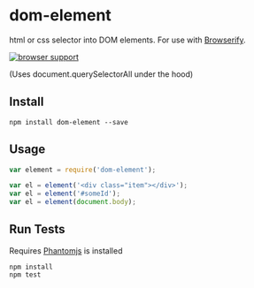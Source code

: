 # dom-element
 
html or css selector into DOM elements. For use with [Browserify](http://browserify.org).

[![browser support](https://ci.testling.com/scottcorgan/dom-element.png)](https://ci.testling.com/scottcorgan/domy-element)

(Uses document.querySelectorAll under the hood)
 
## Install
 
```
npm install dom-element --save
```
 
## Usage
 
```js
var element = require('dom-element');

var el = element('<div class="item"></div>');
var el = element('#someId');
var el = element(document.body);
```
 
## Run Tests

Requires [Phantomjs](phantomjs.org/download.html) is installed

```
npm install
npm test
```